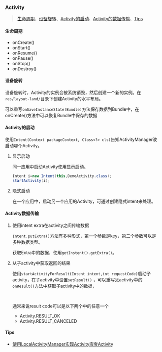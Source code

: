 ### Activity

> [生命周期](#生命周期)、[设备旋转](#设备旋转)、[Activity的启动](#Activity的启动)、[Activity的数据传输](#Activity的数据传输)、[Tips](#Tips)

#### 生命周期

- onCreate()
- onStart()
- onResume()
- onPause()
- onStop()
- onDestroy()



#### 设备旋转

设备旋转时，Activity的实例会被系统销毁，然后创建一个新的实例。在`res/layout-land/`目录下创建Activity的水平布局。

可以重写`onSaveInstanceState(Bundle)`方法保存数据到Bundle中，在onCreate()方法中可以恢复Bundle中保存的数据



#### Activity的启动

使用`Intent(Context packageContext, Class<?> cls)`告知ActivityManager改启动哪个Activity。

1. 显示启动

   同一应用中启动Activity使用显示启动。

   ```java
   Intent i=new Intent(this,DemoActivity.class);
   startActivity(i);
   ```

2. 隐式启动

   在一个应用中，启动另一个应用的Activity，可通过创建隐式intent来处理。



#### Activity数据传输

1. 使用intent extra在activity之间传输数据

   `Intent.putExtra()`方法有多种形式，第一个参数是key，第二个参数可以是多种数据类型。

   获取Extra中的数据，使用`getInstent().getExtra()`。

2. 从子activity中获取返回的结果

   使用`startActivityForResult(Intent intent,int requestCode)`启动子activity，在子activity中设置`setResult()` ，可以重写父activity中的`onResult()`方法中获取子activity中的数据，

   ​

   通常来说result code可以是以下两个中的任意一个

   - Activity.RESULT_OK
   - Activity.RESULT_CANCELED



#### Tips

-  [使用LocalActivityManager实现Activity嵌套Activity](http://blog.csdn.net/dyc333236081818/article/details/7519602)